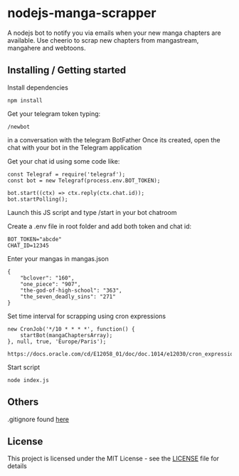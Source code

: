 # nodejs-manga-scrapper

A nodejs bot to notify you via emails when your new manga chapters are available.
Use cheerio to scrap new chapters from mangastream, mangahere and webtoons.

## Installing / Getting started

Install dependencies

```shell
npm install
```

Get your telegram token typing:
```shell
/newbot
```
in a conversation with the telegram BotFather
Once its created, open the chat with your bot in the Telegram application

Get your chat id using some code like:
```shell
const Telegraf = require('telegraf');
const bot = new Telegraf(process.env.BOT_TOKEN);

bot.start((ctx) => ctx.reply(ctx.chat.id));
bot.startPolling();
```
Launch this JS script and type /start in your bot chatroom


Create a .env file in root folder and add both token and chat id:

```shell
BOT_TOKEN="abcde"
CHAT_ID=12345
```

Enter your mangas in mangas.json

```shell
{
    "bclover": "160",
    "one_piece": "907",
    "the-god-of-high-school": "363",
    "the_seven_deadly_sins": "271"
}
```

Set time interval for scrapping using cron expressions

```shell
new CronJob('*/10 * * * *', function() {
    startBot(mangaChaptersArray);
}, null, true, 'Europe/Paris');
```

```shell
https://docs.oracle.com/cd/E12058_01/doc/doc.1014/e12030/cron_expressions.htm
```

Start script

```shell
node index.js
```

## Others

.gitignore found [here](https://github.com/wearehive/project-guidelines)

## License

This project is licensed under the MIT License - see the [LICENSE](LICENSE) file for details
